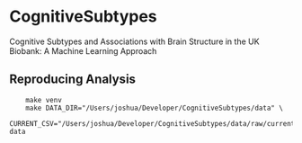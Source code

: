 # CognitiveSubtypes
Cognitive Subtypes and Associations with Brain Structure in the UK Biobank: A Machine Learning Approach

## Reproducing Analysis

        make venv
        make DATA_DIR="/Users/joshua/Developer/CognitiveSubtypes/data" \
        CURRENT_CSV="/Users/joshua/Developer/CognitiveSubtypes/data/raw/current.csv" data

